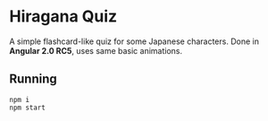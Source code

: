 # Hiragana Quiz

A simple flashcard-like quiz for some Japanese characters. Done in **Angular 2.0 RC5**, uses same basic animations.

## Running

```console
npm i
npm start
```
